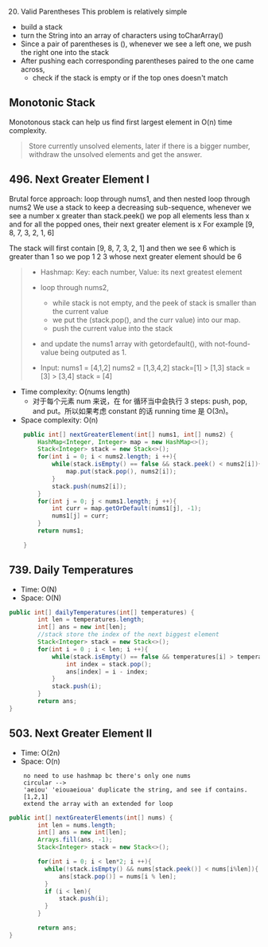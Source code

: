 20. Valid Parentheses
    This problem is relatively simple

- build a stack
- turn the String into an array of characters using toCharArray()
- Since a pair of parentheses is (), whenever we see a left one, we push the right one into the stack
- After pushing each corresponding parentheses paired to the one came across,
  - check if the stack is empty or if the top ones doesn't match

## Monotonic Stack

Monotonous stack can help us find first largest element in O(n) time complexity.

> Store currently unsolved elements, later if there is a bigger number, withdraw the unsolved elements and get the answer.

## 496. Next Greater Element I

Brutal force approach: loop through nums1, and then nested loop through nums2
We use a stack to keep a decreasing sub-sequence, whenever we see a number x greater than stack.peek() we pop all elements less than x and for all the popped ones, their next greater element is x
For example [9, 8, 7, 3, 2, 1, 6]

The stack will first contain [9, 8, 7, 3, 2, 1] and then we see 6 which is greater than 1 so we pop 1 2 3 whose next greater element should be 6

> - Hashmap: Key: each number, Value: its next greatest element
> - loop through nums2,
>   - while stack is not empty, and the peek of stack is smaller than the current value
>   - we put the (stack.pop(), and the curr value) into our map.
>   - push the current value into the stack
> - and update the nums1 array with getordefault(), with not-found-value being outputed as 1.
>
> - Input:
>   nums1 = [4,1,2]
>   nums2 = [1,3,4,2]
>   stack=[1] > [1,3]
>   stack = [3] > [3,4]
>   stack = [4]

- Time complexity: O(nums length)
  - 对于每个元素 num 来说，在 for 循环当中会执行 3 steps: push, pop, and put。所以如果考虑 constant 的话 running time 是 O(3n)。
- Space complexity: O(n)

```java
    public int[] nextGreaterElement(int[] nums1, int[] nums2) {
        HashMap<Integer, Integer> map = new HashMap<>();
        Stack<Integer> stack = new Stack<>();
        for(int i = 0; i < nums2.length; i ++){
            while(stack.isEmpty() == false && stack.peek() < nums2[i]){
                map.put(stack.pop(), nums2[i]);
            }
            stack.push(nums2[i]);
        }
        for(int j = 0; j < nums1.length; j ++){
            int curr = map.getOrDefault(nums1[j], -1);
            nums1[j] = curr;
        }
        return nums1;

    }
```

## 739. Daily Temperatures

- Time: O(N)
- Space: O(N)

```java
public int[] dailyTemperatures(int[] temperatures) {
        int len = temperatures.length;
        int[] ans = new int[len];
        //stack store the index of the next biggest element
        Stack<Integer> stack = new Stack<>();
        for(int i = 0 ; i < len; i ++){
            while(stack.isEmpty() == false && temperatures[i] > temperatures[stack.peek()]){
                int index = stack.pop();
                ans[index] = i - index;
            }
            stack.push(i);
        }
        return ans;
}
```

## 503. Next Greater Element II

- Time: O(2n)
- Space: O(n)

```
    no need to use hashmap bc there's only one nums
    circular -->
    'aeiou' 'eiouaeioua' duplicate the string, and see if contains.
    [1,2,1]
    extend the array with an extended for loop
```

```java
public int[] nextGreaterElements(int[] nums) {
        int len = nums.length;
        int[] ans = new int[len];
        Arrays.fill(ans, -1);
        Stack<Integer> stack = new Stack<>();

        for(int i = 0; i < len*2; i ++){
          while(!stack.isEmpty() && nums[stack.peek()] < nums[i%len]){
              ans[stack.pop()] = nums[i % len];
          }
          if (i < len){
              stack.push(i);
          }
        }

        return ans;
}
```
